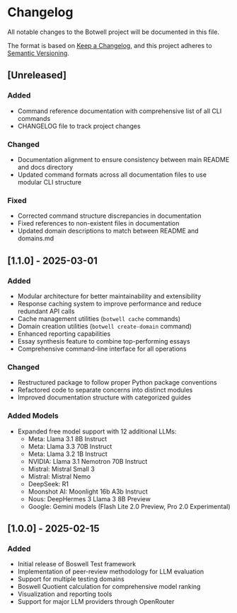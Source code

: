 # Changelog

All notable changes to the Botwell project will be documented in this file.

The format is based on [Keep a Changelog](https://keepachangelog.com/en/1.0.0/),
and this project adheres to [Semantic Versioning](https://semver.org/spec/v2.0.0.html).

## [Unreleased]

### Added
- Command reference documentation with comprehensive list of all CLI commands
- CHANGELOG file to track project changes

### Changed
- Documentation alignment to ensure consistency between main README and docs directory
- Updated command formats across all documentation files to use modular CLI structure

### Fixed
- Corrected command structure discrepancies in documentation
- Fixed references to non-existent files in documentation
- Updated domain descriptions to match between README and domains.md

## [1.1.0] - 2025-03-01

### Added
- Modular architecture for better maintainability and extensibility
- Response caching system to improve performance and reduce redundant API calls
- Cache management utilities (`botwell cache` commands)
- Domain creation utilities (`botwell create-domain` command)
- Enhanced reporting capabilities
- Essay synthesis feature to combine top-performing essays
- Comprehensive command-line interface for all operations

### Changed
- Restructured package to follow proper Python package conventions
- Refactored code to separate concerns into distinct modules
- Improved documentation structure with categorized guides

### Added Models
- Expanded free model support with 12 additional LLMs:
  - Meta: Llama 3.1 8B Instruct
  - Meta: Llama 3.3 70B Instruct
  - Meta: Llama 3.2 1B Instruct
  - NVIDIA: Llama 3.1 Nemotron 70B Instruct
  - Mistral: Mistral Small 3
  - Mistral: Mistral Nemo
  - DeepSeek: R1
  - Moonshot AI: Moonlight 16b A3b Instruct
  - Nous: DeepHermes 3 Llama 3 8B Preview
  - Google: Gemini models (Flash Lite 2.0 Preview, Pro 2.0 Experimental)

## [1.0.0] - 2025-02-15

### Added
- Initial release of Boswell Test framework
- Implementation of peer-review methodology for LLM evaluation
- Support for multiple testing domains
- Boswell Quotient calculation for comprehensive model ranking
- Visualization and reporting tools
- Support for major LLM providers through OpenRouter